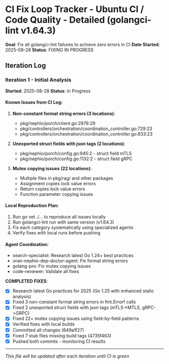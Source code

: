 # CI Fix Loop Tracker - Ubuntu CI / Code Quality - Detailed (golangci-lint v1.64.3)

**Goal**: Fix all golangci-lint failures to achieve zero errors in CI
**Date Started**: 2025-08-28
**Status**: FIXING IN PROGRESS

## Iteration Log

### Iteration 1 - Initial Analysis
**Started**: 2025-08-28
**Status**: In Progress

#### Known Issues from CI Log:
1. **Non-constant format string errors (3 locations)**:
   - pkg/nephio/porch/client.go:2876:29
   - pkg/controllers/orchestration/coordination_controller.go:729:23
   - pkg/controllers/orchestration/coordination_controller.go:833:23

2. **Unexported struct fields with json tags (2 locations)**:
   - pkg/nephio/porch/config.go:945:2 - struct field mTLS
   - pkg/nephio/porch/config.go:1132:2 - struct field gRPC

3. **Mutex copying issues (22 locations)**:
   - Multiple files in pkg/rag/ and other packages
   - Assignment copies lock value errors
   - Return copies lock value errors
   - Function parameter copying issues

#### Local Reproduction Plan:
1. Run go vet ./... to reproduce all issues locally
2. Run golangci-lint run with same version (v1.64.3)
3. Fix each category systematically using specialized agents
4. Verify fixes with local runs before pushing

#### Agent Coordination:
- search-specialist: Research latest Go 1.24+ best practices
- oran-nephio-dep-doctor-agent: Fix format string errors
- golang-pro: Fix mutex copying issues
- code-reviewer: Validate all fixes

**COMPLETED FIXES**:
- [x] Research latest Go practices for 2025 (Go 1.25 with enhanced static analysis)
- [x] Fixed 3 non-constant format string errors in fmt.Errorf calls
- [x] Fixed 2 unexported struct fields with json tags (mTLS->MTLS, gRPC->GRPC)
- [x] Fixed 22+ mutex copying issues using field-by-field patterns
- [x] Verified fixes with local builds
- [x] Committed all changes (649a1f27)
- [x] Fixed 7 stub files missing build tags (4735f463)
- [x] Pushed both commits - monitoring CI results

---
*This file will be updated after each iteration until CI is green*
